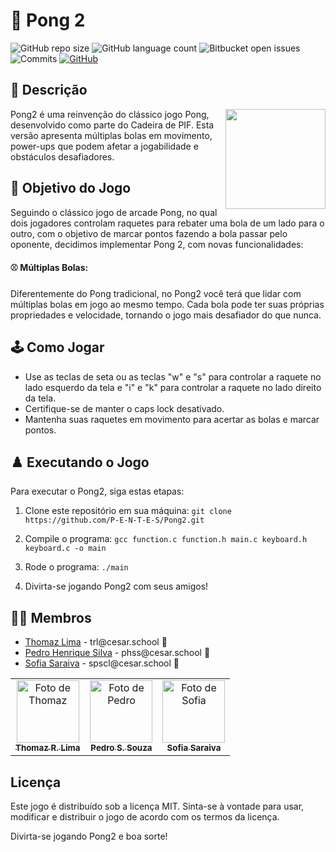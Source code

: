 # 🏓 Pong 2

![GitHub repo size](https://img.shields.io/github/repo-size/P-E-N-T-E-S/Pong2?style=flat)
![GitHub language count](https://img.shields.io/github/languages/count/P-E-N-T-E-S/Pong2?style=flat&logo=python)
![Bitbucket open issues](https://img.shields.io/bitbucket/issues/P-E-N-T-E-S/Pong2?style=flat&logo=github)
![Commits](https://img.shields.io/github/commit-activity/t/P-E-N-T-E-S/Pong2?style=flat&logo=github)
[![GitHub](https://img.shields.io/github/license/P-E-N-T-E-S/Pong2)](LICENSE.md)

## 📄 Descrição

<p float="left">

<img align="right" width="160" src="https://m.media-amazon.com/images/I/61mc7QWcGWL._SX666.6666666666666_FMpng_.png" />

Pong2 é uma reinvenção do clássico jogo Pong, desenvolvido como parte do Cadeira de PIF. Esta versão apresenta múltiplas bolas em movimento, power-ups que podem afetar a jogabilidade e obstáculos desafiadores.

## 🎲 Objetivo do Jogo

Seguindo o clássico jogo de arcade Pong, no qual dois jogadores controlam raquetes para rebater uma bola de um lado para o outro, com o objetivo de marcar pontos fazendo a bola passar pelo oponente, decidimos implementar Pong 2, com novas funcionalidades:

#### ⚾ Múltiplas Bolas: 

Diferentemente do Pong tradicional, no Pong2 você terá que lidar com múltiplas bolas em jogo ao mesmo tempo. Cada bola pode ter suas próprias propriedades e velocidade, tornando o jogo mais desafiador do que nunca.

## 🕹️ Como Jogar

- Use as teclas de seta ou as teclas "w" e "s" para controlar a raquete no lado esquerdo da tela e "i" e "k" para controlar a raquete no lado direito da tela.
- Certifique-se de manter o caps lock desativado.
- Mantenha suas raquetes em movimento para acertar as bolas e marcar pontos.

## ♟️ Executando o Jogo

Para executar o Pong2, siga estas etapas:

1. Clone este repositório em sua máquina:
   `git clone https://github.com/P-E-N-T-E-S/Pong2.git`

3. Compile o programa:
   `gcc function.c function.h main.c keyboard.h keyboard.c -o main`

4. Rode o programa:
   `./main`

5. Divirta-se jogando Pong2 com seus amigos!

## 👩‍💻 Membros

<ul>
  <li>
    <a href="https://github.com/Thomazrlima">Thomaz Lima</a> -
    trl@cesar.school 📩
  </li>
  <li>
    <a href="https://github.com/hsspedro">Pedro Henrique Silva</a> -
    phss@cesar.school 📩
  </li>
  <li>
    <a href="https://github.com/Sofia-Saraiva">Sofia Saraiva</a> -
    spscl@cesar.school 📩
  </li>
</ul>

<table>
  <tr>
    <td align="center">
      <a href="https://github.com/Thomazrlima">
        <img src="https://avatars3.githubusercontent.com/Thomazrlima" width="100px;" alt="Foto de Thomaz"/><br>
        <sub>
          <b>Thomaz R. Lima</b>
        </sub>
      </a>
    </td>
    <td align="center">
      <a href="https://github.com/hsspedro">
        <img src="https://avatars.githubusercontent.com/hsspedro" width="100px;" alt="Foto de Pedro"/><br>
        <sub>
          <b>Pedro S. Souza</b>
        </sub>
      </a>
    </td>
    <td align="center">
      <a href="https://github.com/Sofia-Saraiva">
        <img src="https://avatars.githubusercontent.com/Sofia-Saraiva" width="100px;" alt="Foto de Sofia"/><br>
        <sub>
          <b>Sofia Saraiva</b>
        </sub>
      </a>
    </td>
  </tr>
</table>

## Licença

Este jogo é distribuído sob a licença MIT. Sinta-se à vontade para usar, modificar e distribuir o jogo de acordo com os termos da licença.

Divirta-se jogando Pong2 e boa sorte!
